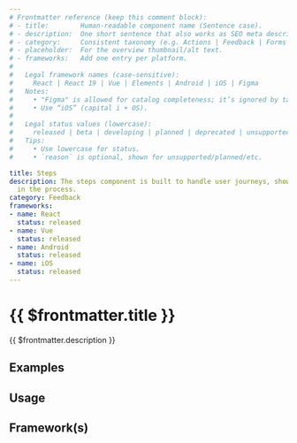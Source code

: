 ```yaml
---
# Frontmatter reference (keep this comment block):
# - title:        Human-readable component name (Sentence case).
# - description:  One short sentence that also works as SEO meta description.
# - category:     Consistent taxonomy (e.g. Actions | Feedback | Forms | Navigation | Data display | Layout | Utilities).
# - placeholder:  For the overview thumbnail/alt text.
# - frameworks:   Add one entry per platform.
#
#   Legal framework names (case-sensitive):
#     React | React 19 | Vue | Elements | Android | iOS | Figma
#   Notes:
#     • "Figma" is allowed for catalog completeness; it’s ignored by tabs/matrix.
#     • Use “iOS” (capital i + OS).
#
#   Legal status values (lowercase):
#     released | beta | developing | planned | deprecated | unsupported
#   Tips:
#     • Use lowercase for status.
#     • `reason` is optional, shown for unsupported/planned/etc.

title: Steps
description: The steps component is built to handle user journeys, showing progress
  in the process.
category: Feedback
frameworks:
- name: React
  status: released
- name: Vue
  status: released
- name: Android
  status: released
- name: iOS
  status: released
---
```

# {{ $frontmatter.title }}
{{ $frontmatter.description }}

<DsComponentStatus align="left" hide-unsupported />

## Examples
<ThemeSwitcher />
<steps-example />

## Usage

<component-design-guidelines name="Warp - Components / Step Indicator" link="https://www.figma.com/file/nkiRpuVu6XRfvY96BA80H8/Components-overview?type=design&node-id=377-23906&mode=design" />

## Framework(s)
<DsCodeTabs />

<component-questions />